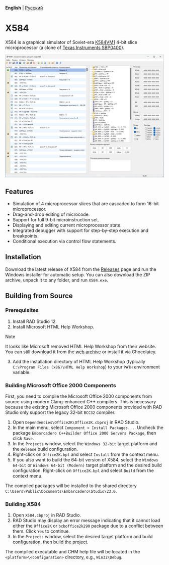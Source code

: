 **English** | [Русский](README-ru.md)

# X584

X584 is a graphical simulator of Soviet-era [K584VM1](https://ru.wikipedia.org/wiki/%D0%9C%D0%B8%D0%BA%D1%80%D0%BE%D0%BF%D1%80%D0%BE%D1%86%D0%B5%D1%81%D1%81%D0%BE%D1%80%D0%BD%D0%B0%D1%8F_%D1%81%D0%B5%D0%BA%D1%86%D0%B8%D1%8F#%D0%A1%D0%B5%D1%80%D0%B8%D1%8F_584) 4-bit slice microprocessor (a clone of [Texas Instruments SBP0400](https://en.wikipedia.org/wiki/Texas_Instruments_SBP0400)).

![Screenshot](Screenshot.png?raw=true)

## Features

* Simulation of 4 microprocessor slices that are cascaded to form 16-bit microprocessor.
* Drag-and-drop editing of microcode.
* Support for full 9-bit microinstruction set.
* Displaying and editing current microprocessor state.
* Integrated debugger with support for step-by-step execution and breakpoints.
* Conditional execution via control flow statements.

## Installation

Download the latest release of X584 from the [Releases](https://github.com/kodemeister/X584/releases) page and run the Windows installer for automatic setup. You can also download the ZIP archive, unpack it to any folder, and run `X584.exe`.

## Building from Source

### Prerequisites

1. Install RAD Studio 12.
2. Install Microsoft HTML Help Workshop.
> [!NOTE]
> It looks like Microsoft removed HTML Help Workshop from their website. You can still download it from the [web archive](https://web.archive.org/web/20200918004813/https://download.microsoft.com/download/0/A/9/0A939EF6-E31C-430F-A3DF-DFAE7960D564/htmlhelp.exe) or install it via Chocolatey.
3. Add the installation directory of HTML Help Workshop (typically `C:\Program Files (x86)\HTML Help Workshop`) to your `PATH` environment variable.

### Building Microsoft Office 2000 Components

First, you need to compile the Microsoft Office 2000 components from source using modern Clang-enhanced C++ compilers. This is necessary because the existing Microsoft Office 2000 components provided with RAD Studio only support the legacy 32-bit `BCC32` compiler.

1. Open `Dependencies\Office2K\Office2K.cbproj` in RAD Studio.
2. In the main menu, select `Component > Install Packages...`. Uncheck the package `Embarcadero C++Builder Office 2000 Servers Package`, then click `Save`.
3. In the `Projects` window, select the `Windows 32-bit` target platform and the `Release` build configuration.
4. Right-click on `Office2K.bpl` and select `Install` from the context menu.
5. If you also want to build the 64-bit version of X584, select the `Windows 64-bit` or `Windows 64-bit (Modern)` target platform and the desired build configuration. Right-click on `Office2K.bpl` and select `Build` from the context menu.

The compiled packages will be installed to the shared directory `C:\Users\Public\Documents\Embarcadero\Studio\23.0`.

### Building X584

1. Open `X584.cbproj` in RAD Studio.
2. RAD Studio may display an error message indicating that it cannot load either the `Office2K` or `bcboffice2k290` package due to a conflict between them. Click `Yes` to continue.
3. In the `Projects` window, select the desired target platform and build configuration, then build the project.

The compiled executable and CHM help file will be located in the `<platform>\<configuration>` directory, e.g., `Win32\Debug`.
